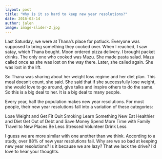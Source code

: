 ```yaml
---
layout: post
title: "Why is it so hard to keep new year resolutions?"
date: 2016-03-14
author: jalen
image: image-slider-2.jpg
---
```


Last Saturday, we were at Thana’s place for potluck. Everyone was supposed to bring something they cooked over. When I reached, I saw satay, which Thana bought. Moon ordered pizza delivery. I brought packet drinks. The only one who cooked was Mazu. She made pasta salad. Mazu called once as she was lost on the way there. Later, she called again. She was lost in the lift. 

So Thana was sharing about her weight loss regime and her diet plan. This meal doesn’t count, she said. She said that if she successfully lose weight, she would love to go around, give talks and inspire others to do the same. So this is a big deal to her. It is a big deal to many people. 

Every year, half the population makes new year resolutions. For most people, their new year resolutions fall into a variation of these categories:
 
Lose Weight and Get Fit
Quit Smoking
Learn Something New
Eat Healthier and Diet
Get Out of Debt and Save Money
Spend More Time with Family
Travel to New Places
Be Less Stressed
Volunteer
Drink Less

I guess we are more similar with one another than we think. According to a study, over 88% of new year resolutions fail. Why are we so bad at keeping new year resolutions? Is it because we are lazy? That we lack the drive? I’d love to hear your thoughts.
